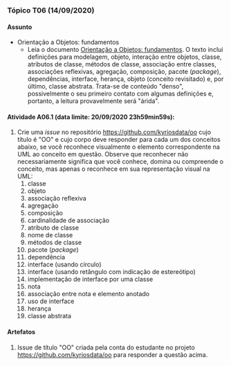 ### Tópico T06 (**14/09/2020**)

#### Assunto

- Orientação a Objetos: fundamentos
  - Leia o documento [Orientação a Objetos: fundamentos](./fundamentos.md).
    O texto inclui definições para modelagem, objeto, interação entre objetos, classe, atributos de classe, métodos de classe, associação entre classes, associações reflexivas, agregação, composição, pacote (_package_), dependências,
    interface, herança, objeto (conceito revisitado) e, por último, classe abstrata. Trata-se de conteúdo "denso", possivelmente o seu primeiro contato com algumas definições e, portanto, a leitura provavelmente será "árida".

#### Atividade A06.1 (data limite: **20/09/2020 23h59min59s**):

1. Crie uma _issue_ no repositório https://github.com/kyriosdata/oo cujo título é "OO" e cujo corpo deve responder para cada um dos conceitos abaixo, se você reconhece visualmente o elemento correspondente na UML ao conceito em questão. Observe que reconhecer não necessariamente significa que você conhece, domina ou compreende o conceito, mas apenas o reconhece em sua representação visual na UML:
   1. classe
   1. objeto
   1. associação reflexiva
   1. agregação
   1. composição
   1. cardinalidade de associação
   1. atributo de classe
   1. nome de classe
   1. métodos de classe
   1. pacote (_package_)
   1. dependência
   1. interface (usando círculo)
   1. interface (usando retângulo com indicação de estereótipo)
   1. implementação de interface por uma classe
   1. nota
   1. associação entre nota e elemento anotado
   1. uso de interface
   1. herança
   1. classe abstrata

#### Artefatos

1. Issue de título "OO" criada pela conta do estudante no projeto https://github.com/kyriosdata/oo para responder a questão acima.
